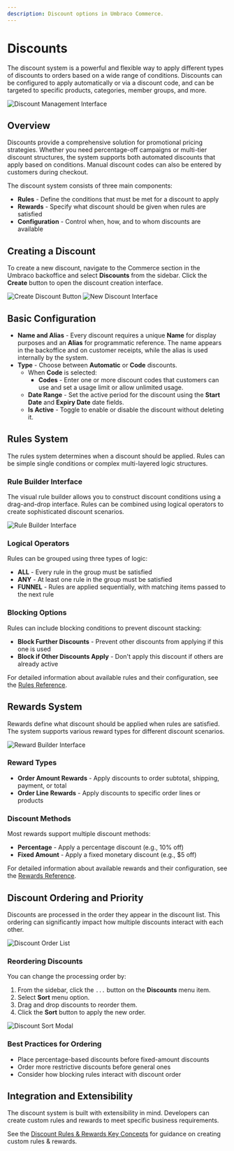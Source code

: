 ```yaml
---
description: Discount options in Umbraco Commerce.
---
```


# Discounts

The discount system is a powerful and flexible way to apply different types of discounts to orders based on a wide range of conditions. Discounts can be configured to apply automatically or via a discount code, and can be targeted to specific products, categories, member groups, and more.

![Discount Management Interface](../../media/discounts/discount-editor.png)

## Overview

Discounts provide a comprehensive solution for promotional pricing strategies. Whether you need percentage-off campaigns or multi-tier discount structures, the system supports both automated discounts that apply based on conditions. Manual discount codes can also be entered by customers during checkout.

The discount system consists of three main components:
- **Rules** - Define the conditions that must be met for a discount to apply
- **Rewards** - Specify what discount should be given when rules are satisfied
- **Configuration** - Control when, how, and to whom discounts are available

## Creating a Discount

To create a new discount, navigate to the Commerce section in the Umbraco backoffice and select **Discounts** from the sidebar. Click the **Create** button to open the discount creation interface.

![Create Discount Button](../../media/discounts/discounts-create.png)
![New Discount Interface](../../media/discounts/discounts-editor.png)

## Basic Configuration

- **Name and Alias** - Every discount requires a unique **Name** for display purposes and an **Alias** for programmatic reference. The name appears in the backoffice and on customer receipts, while the alias is used internally by the system.
- **Type** - Choose between **Automatic** or **Code** discounts.
  - When **Code** is selected:
    - **Codes** - Enter one or more discount codes that customers can use and set a usage limit or allow unlimited usage.
  - **Date Range** - Set the active period for the discount using the **Start Date** and **Expiry Date** date fields.
  - **Is Active** - Toggle to enable or disable the discount without deleting it.

## Rules System

The rules system determines when a discount should be applied. Rules can be simple single conditions or complex multi-layered logic structures.

### Rule Builder Interface
The visual rule builder allows you to construct discount conditions using a drag-and-drop interface. Rules can be combined using logical operators to create sophisticated discount scenarios.

![Rule Builder Interface](../../media/discounts/discount-rules-config.png)

### Logical Operators
Rules can be grouped using three types of logic:
- **ALL** - Every rule in the group must be satisfied
- **ANY** - At least one rule in the group must be satisfied
- **FUNNEL** - Rules are applied sequentially, with matching items passed to the next rule

### Blocking Options
Rules can include blocking conditions to prevent discount stacking:
- **Block Further Discounts** - Prevent other discounts from applying if this one is used
- **Block if Other Discounts Apply** - Don't apply this discount if others are already active

For detailed information about available rules and their configuration, see the [Rules Reference](rules/).

## Rewards System

Rewards define what discount should be applied when rules are satisfied. The system supports various reward types for different discount scenarios.

![Reward Builder Interface](../../media/discounts/discount-rules-config.png)

### Reward Types
- **Order Amount Rewards** - Apply discounts to order subtotal, shipping, payment, or total
- **Order Line Rewards** - Apply discounts to specific order lines or products

### Discount Methods
Most rewards support multiple discount methods:
- **Percentage** - Apply a percentage discount (e.g., 10% off)
- **Fixed Amount** - Apply a fixed monetary discount (e.g., $5 off)

For detailed information about available rewards and their configuration, see the [Rewards Reference](rewards/).

## Discount Ordering and Priority

Discounts are processed in the order they appear in the discount list. This ordering can significantly impact how multiple discounts interact with each other.

![Discount Order List](../../media/discounts/discounts-list.png)

### Reordering Discounts
You can change the processing order by:
1. From the sidebar, click the `...` button on the **Discounts** menu item.
2. Select **Sort** menu option.
3. Drag and drop discounts to reorder them.
4. Click the **Sort** button to apply the new order.

![Discount Sort Modal](../../media/discounts/discounts-sort.png)

### Best Practices for Ordering
- Place percentage-based discounts before fixed-amount discounts
- Order more restrictive discounts before general ones
- Consider how blocking rules interact with discount order

## Integration and Extensibility

The discount system is built with extensibility in mind. Developers can create custom rules and rewards to meet specific business requirements.

See the [Discount Rules & Rewards Key Concepts](../../key-concepts/discount-rules-and-rewards.md) for guidance on creating custom rules & rewards.
